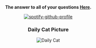 <div style="text-align:center">

**The answer to all of your questions  [Here](http://www.staggeringbeauty.com).**



[![spotify-github-profile](https://spotify-github-profile.kittinanx.com/api/view?uid=svky9iz42tgmy2asgqflgdqf7&cover_image=true&theme=default&show_offline=false&background_color=121212&interchange=true&bar_color=53b14f&bar_color_cover=false)](https://spotify-github-profile.kittinanx.com/api/view?uid=svky9iz42tgmy2asgqflgdqf7&redirect=true)

### Daily Cat Picture
<!-- START_CAT_PICTURE -->
![Daily Cat](https://cdn2.thecatapi.com/images/4au.gif)
<!-- END_CAT_PICTURE -->

</div>
